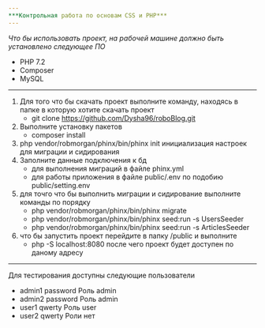 ```yaml
---
***Контрольная работа по основам CSS и PHP***
---
```

*Что бы использовать проект, на рабочей машине должно быть установлено следующее ПО*
+ PHP 7.2
+ Composer
+ MySQL
---
1. Для того что бы скачать проект выполните команду, находясь в папке в которую хотите скачать проект
    + git clone https://github.com/Dysha96/roboBlog.git
2. Выполните установку пакетов
    + composer install
3. php vendor/robmorgan/phinx/bin/phinx init инициализация настроек для миграции и сидирования
4. Заполните данные подключения к бд
    + для выполнения миграций в файле phinx.yml
    + для работы приложения в файле public/.env по подобию public/setting.env
5. для точго что бы выполнить миграции и сидирование выполните команды по порядку
    + php vendor/robmorgan/phinx/bin/phinx migrate
    + php vendor/robmorgan/phinx/bin/phinx seed:run -s UsersSeeder
    + php vendor/robmorgan/phinx/bin/phinx seed:run -s ArticlesSeeder
6. что бы запустить проект перейдите в папку /public и выполните
    + php -S localhost:8080 после чего проект будет доступен по даному адресу
---
Для тестирования доступны следующие пользователи 
+ admin1 password Роль admin
+ admin2 password Роль admin
+ user1 qwerty Роль user
+ user2 qwerty Роли нет